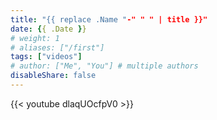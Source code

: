 ```yaml
---
title: "{{ replace .Name "-" " " | title }}"
date: {{ .Date }}
# weight: 1
# aliases: ["/first"]
tags: ["videos"]
# author: ["Me", "You"] # multiple authors
disableShare: false
---
```


{{< youtube dlaqUOcfpV0 >}}